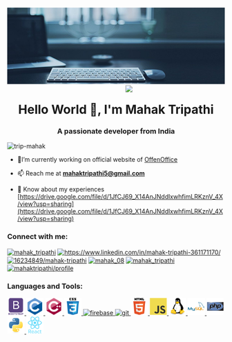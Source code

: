 ![Design and Development](https://github.com/trip-mahak/trip-mahak/blob/main/1.jpg)
<img align='right' src="https://media2.giphy.com/media/hTUDzx90zCDBIFBYyW/200w.gif?cid=82a1493b4n0e7rjj62kk1ktjrhvwcqjswxpc084rp3kgukeo&rid=200w.gif&ct=g" width="230">

<h1 align="center">Hello World 👋, I'm Mahak Tripathi</h1>
<h3 align="center">A passionate developer from India</h3>

<p align="left"> <img src="https://komarev.com/ghpvc/?username=trip-mahak&label=Profile%20views&color=0e75b6&style=flat" alt="trip-mahak" /> </p>

- 🔭I’m currently working on official website of [OffenOffice](https://www.offenoffice.com/)

- 📫 Reach me at **mahaktripathi5@gmail.com**

- 📄 Know about my experiences [https://drive.google.com/file/d/1JfCJ69_X14AnJNddlxwhfimLRKznV_4X/view?usp=sharing](https://drive.google.com/file/d/1JfCJ69_X14AnJNddlxwhfimLRKznV_4X/view?usp=sharing)

<h3 align="left">Connect with me:</h3>
<p align="left">
<a href="mahak_tripathi" target="blank"><img align="center" src="https://cdn.jsdelivr.net/npm/simple-icons@3.0.1/icons/dev-dot-to.svg" alt="mahak_tripathi" height="30" width="40" /></a>
<a href="https://linkedin.com/in/https://www.linkedin.com/in/mahak-tripathi-361171170" target="blank"><img align="center" src="https://raw.githubusercontent.com/rahuldkjain/github-profile-readme-generator/master/src/images/icons/Social/linked-in-alt.svg" alt="https://www.linkedin.com/in/mahak-tripathi-361171170/" height="30" width="40" /></a>
<a href="https://stackoverflow.com/users/16234849/mahak-tripathi" target="blank"><img align="center" src="https://raw.githubusercontent.com/rahuldkjain/github-profile-readme-generator/master/src/images/icons/Social/stack-overflow.svg" alt="16234849/mahak-tripathi" height="30" width="40" /></a>
<a href="https://www.codechef.com/usersmahak_08" target="blank"><img align="center" src="https://cdn.jsdelivr.net/npm/simple-icons@3.1.0/icons/codechef.svg" alt="mahak_08" height="30" width="40" /></a>
<a href="https://www.hackerrank.com/mahak_tripathi" target="blank"><img align="center" src="https://raw.githubusercontent.com/rahuldkjain/github-profile-readme-generator/master/src/images/icons/Social/hackerrank.svg" alt="mahak_tripathi" height="30" width="40" /></a>
<a href="https://auth.geeksforgeeks.org/user/mahaktripathi/profile" target="blank"><img align="center" src="https://raw.githubusercontent.com/rahuldkjain/github-profile-readme-generator/master/src/images/icons/Social/geeks-for-geeks.svg" alt="mahaktripathi/profile" height="30" width="40" /></a>
</p>

<h3 align="left">Languages and Tools:</h3>
<p align="left"> <a href="https://getbootstrap.com" target="_blank"> <img src="https://raw.githubusercontent.com/devicons/devicon/master/icons/bootstrap/bootstrap-plain-wordmark.svg" alt="bootstrap" width="40" height="40"/> </a> <a href="https://www.cprogramming.com/" target="_blank"> <img src="https://raw.githubusercontent.com/devicons/devicon/master/icons/c/c-original.svg" alt="c" width="40" height="40"/> </a> <a href="https://www.w3schools.com/cpp/" target="_blank"> <img src="https://raw.githubusercontent.com/devicons/devicon/master/icons/cplusplus/cplusplus-original.svg" alt="cplusplus" width="40" height="40"/> </a> <a href="https://www.w3schools.com/css/" target="_blank"> <img src="https://raw.githubusercontent.com/devicons/devicon/master/icons/css3/css3-original-wordmark.svg" alt="css3" width="40" height="40"/> </a> <a href="https://firebase.google.com/" target="_blank"> <img src="https://www.vectorlogo.zone/logos/firebase/firebase-icon.svg" alt="firebase" width="40" height="40"/> </a> <a href="https://git-scm.com/" target="_blank"> <img src="https://www.vectorlogo.zone/logos/git-scm/git-scm-icon.svg" alt="git" width="40" height="40"/> </a> <a href="https://www.w3.org/html/" target="_blank"> <img src="https://raw.githubusercontent.com/devicons/devicon/master/icons/html5/html5-original-wordmark.svg" alt="html5" width="40" height="40"/> </a> <a href="https://developer.mozilla.org/en-US/docs/Web/JavaScript" target="_blank"> <img src="https://raw.githubusercontent.com/devicons/devicon/master/icons/javascript/javascript-original.svg" alt="javascript" width="40" height="40"/> </a> <a href="https://www.linux.org/" target="_blank"> <img src="https://raw.githubusercontent.com/devicons/devicon/master/icons/linux/linux-original.svg" alt="linux" width="40" height="40"/> </a> <a href="https://www.mysql.com/" target="_blank"> <img src="https://raw.githubusercontent.com/devicons/devicon/master/icons/mysql/mysql-original-wordmark.svg" alt="mysql" width="40" height="40"/> </a> <a href="https://www.php.net" target="_blank"> <img src="https://raw.githubusercontent.com/devicons/devicon/master/icons/php/php-original.svg" alt="php" width="40" height="40"/> </a> <a href="https://www.python.org" target="_blank"> <img src="https://raw.githubusercontent.com/devicons/devicon/master/icons/python/python-original.svg" alt="python" width="40" height="40"/> </a> <a href="https://reactjs.org/" target="_blank"> <img src="https://raw.githubusercontent.com/devicons/devicon/master/icons/react/react-original-wordmark.svg" alt="react" width="40" height="40"/> </a> </p>

